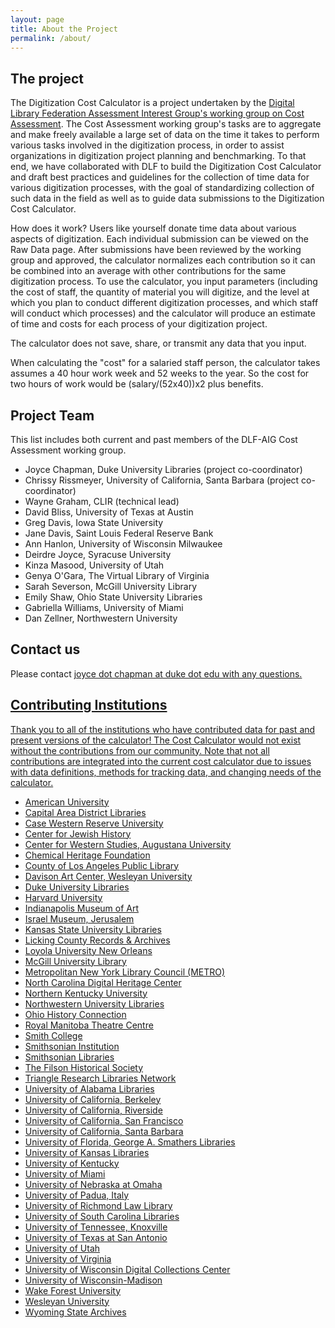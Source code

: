 ```yaml
---
layout: page
title: About the Project
permalink: /about/
---
```


## The project

The Digitization Cost Calculator is a project undertaken by the [Digital Library Federation Assessment Interest Group's working group on Cost Assessment](https://wiki.diglib.org/Assessment:Costs). The Cost Assessment working group's tasks are to aggregate and make freely available a large set of data on the time it takes to perform various tasks involved in the digitization process, in order to assist organizations in digitization project planning and benchmarking. To that end, we have collaborated with DLF to build the Digitization Cost Calculator and draft best practices and guidelines for the collection of time data for various digitization processes, with the goal of standardizing collection of such data in the field as well as to guide data submissions to the Digitization Cost Calculator.

How does it work? Users like yourself donate time data about various aspects of digitization. Each individual submission can be viewed on the Raw Data page. After submissions have been reviewed by the working group and approved, the calculator normalizes each contribution so it can be combined into an average with other contributions for the same digitization process. To use the calculator, you input parameters (including the cost of staff, the quantity of material you will digitize, and the level at which you plan to conduct different digitization processes, and which staff will conduct which processes) and the calculator will produce an estimate of time and costs for each process of your digitization project.

The calculator does not save, share, or transmit any data that you input.

When calculating the "cost" for a salaried staff person, the calculator takes assumes a 40 hour work week and 52 weeks to the year. So the cost for two hours of work would be (salary/(52x40))x2 plus benefits.


## Project Team

This list includes both current and past members of the DLF-AIG Cost Assessment working group.

* Joyce Chapman, Duke University Libraries (project co-coordinator)
* Chrissy Rissmeyer, University of California, Santa Barbara (project co-coordinator)
* Wayne Graham, CLIR (technical lead)
* David Bliss, University of Texas at Austin
* Greg Davis, Iowa State University
* Jane Davis, Saint Louis Federal Reserve Bank
* Ann Hanlon, University of Wisconsin Milwaukee
* Deirdre Joyce, Syracuse University
* Kinza Masood, University of Utah
* Genya O'Gara, The Virtual Library of Virginia
* Sarah Severson, McGill University Library
* Emily Shaw, Ohio State University Libraries
* Gabriella Williams, University of Miami
* Dan Zellner, Northwestern University

## Contact us

Please contact <a href="mailto:joyce(dot)chapman(at)duke(dot)edu">joyce dot chapman at duke dot edu with any questions.

## Contributing Institutions

Thank you to all of the institutions who have contributed data for past and present versions of the calculator! The Cost Calculator would not exist without the contributions from our community. Note that not all contributions are integrated into the current cost calculator due to issues with data definitions, methods for tracking data, and changing needs of the calculator.

- American University
- Capital Area District Libraries
- Case Western Reserve University
- Center for Jewish History
- Center for Western Studies, Augustana University
- Chemical Heritage Foundation
- County of Los Angeles Public Library
- Davison Art Center, Wesleyan University
- Duke University Libraries
- Harvard University
- Indianapolis Museum of Art
- Israel Museum, Jerusalem
- Kansas State University Libraries
- Licking County Records & Archives
- Loyola University New Orleans
- McGill University Library
- Metropolitan New York Library Council (METRO)
- North Carolina Digital Heritage Center
- Northern Kentucky University
- Northwestern University Libraries
- Ohio History Connection
- Royal Manitoba Theatre Centre
- Smith College
- Smithsonian Institution
- Smithsonian Libraries
- The Filson Historical Society
- Triangle Research Libraries Network
- University of Alabama Libraries
- University of California, Berkeley
- University of California, Riverside
- University of California, San Francisco
- University of California, Santa Barbara
- University of Florida, George A. Smathers Libraries
- University of Kansas Libraries
- University of Kentucky
- University of Miami
- University of Nebraska at Omaha
- University of Padua, Italy
- University of Richmond Law Library
- University of South Carolina Libraries
- University of Tennessee, Knoxville
- University of Texas at San Antonio
- University of Utah
- University of Virginia
- University of Wisconsin Digital Collections Center
- University of Wisconsin-Madison
- Wake Forest University
- Wesleyan University
- Wyoming State Archives
